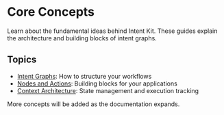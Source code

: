 # Core Concepts

Learn about the fundamental ideas behind Intent Kit. These guides explain the architecture and building blocks of intent graphs.

## Topics

- [Intent Graphs](intent-graphs.md): How to structure your workflows
- [Nodes and Actions](nodes-and-actions.md): Building blocks for your applications
- [Context Architecture](context-architecture.md): State management and execution tracking

More concepts will be added as the documentation expands.
